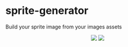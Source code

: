 
<p align="center">
<h1>sprite-generator</h1>
Build your sprite image from your images assets
</p>
<p align="center">
  <a href="https://www.npmjs.com/package/node-spritegenerator"><img src="https://img.shields.io/npm/v/node-spritegenerator.svg?style=flat-square"></a>
  <a href="https://github.com/corysimmons/node-spritegenerator/stargazers"><img src="http://img.shields.io/npm/dm/node-spritegenerator.svg?style=flat-square"></a>
</p>

